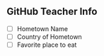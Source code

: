 ## GitHub Teacher Info

  - [ ] Hometown Name
  - [ ] Country of Hometown
  - [ ] Favorite place to eat
